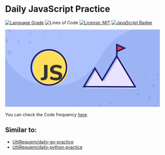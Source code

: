 # Daily JavaScript Practice

[![Language Grade](https://img.shields.io/lgtm/grade/javascript/g/UltiRequiem/daily-js-practice.svg?logo=lgtm&logoWidth=18)](https://lgtm.com/projects/g/UltiRequiem/daily-js-practive/context:javascript)
![Lines of Code](https://img.shields.io/tokei/lines/github.com/UltiRequiem/daily-js-practice?color=blue&label=Total%20Lines)
[![License: MIT](https://black.readthedocs.io/en/stable/_static/license.svg)](https://github.com/UltiRequiem/daily-js-practice/blob/main/LICENSE)
[![JavaScript Badge](https://img.shields.io/badge/JavaScript%20is-Cool-1f425f.svg)](https://www.javascript.com)

![JavaScript Challenges Wallpaper](./assets/media/wall.png)

You can check the Code frequency [here](https://github.com/UltiRequiem/daily-js-practice/graphs/code-frequency).

## Similar to:

- [UltiRequiem/daily-go-practice](https://github.com/UltiRequiem/daily-go-practice)
- [UltiRequiem/daily-python-practice](https://github.com/UltiRequiem/daily-python-practice)
